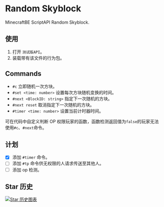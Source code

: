# Random Skyblock
MinecraftBE ScriptAPI Random Skyblock.

## 使用

1. 打开 `测试版API`。
2. 装载带有该文件的行为包。

## Commands

+ `#c` 立即随机一次方块。
+ `#set <time: number>` 设置每次方块随机变换的时间。
+ `#next <BlockID: string>` 指定下一次随机的方块。
+ `#next reset` 取消指定下一次随机的方块。
+ `#timer <time: number>` 设置当前计时器时间。

可在代码中自定义判断 OP 权限玩家的函数，函数检测返回值为`false`的玩家无法使用`#c`、`#next`命令。

## 计划
- [x] 添加 `#timer` 命令。
- [ ] 添加 `#tp` 命令供无权限的人请求传送至其他人。
- [ ] 添加 op 检测。

## Star 历史

<a href="https://star-history.com/#yrzd6/RandomSkyBlock&Date">
 <picture>
   <source media="(prefers-color-scheme: dark)" srcset="https://api.star-history.com/svg?repos=yrzd6/RandomSkyBlock&type=Date&theme=dark" />
   <source media="(prefers-color-scheme: light)" srcset="https://api.star-history.com/svg?repos=yrzd6/RandomSkyBlock&type=Date" />
   <img alt="Star 历史图表" src="https://api.star-history.com/svg?repos=yrzd6/RandomSkyBlock&type=Date" />
 </picture>
</a>
